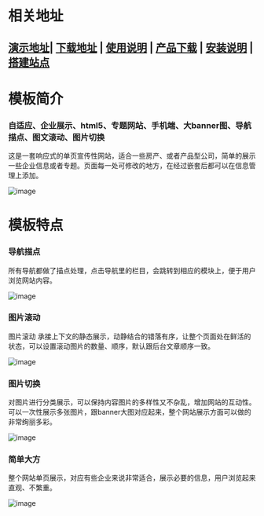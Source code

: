 ﻿# 相关地址
## [演示地址](http://theme.demo.siteserver.cn/Milenko)| [下载地址](http://download.siteserver.cn/templates/T_Milenko.zip) | [使用说明](http://bbs.siteserver.cn/t/t-milenko/963) | [产品下载](http://cms.siteserver.cn) | [安装说明](http://docs.siteserver.cn/getting-started/index.html) | [搭建站点](http://docs.siteserver.cn/getting-started/create.html)
# 模板简介
### 自适应、企业展示、html5、专题网站、手机端、大banner图、导航描点、图文滚动、图片切换
这是一套响应式的单页宣传性网站，适合一些房产、或者产品型公司，简单的展示一些企业信息或者专题。页面每一处可修改的地方，在经过嵌套后都可以在信息管理上添加。

![image](https://github.com/mingjie888/template-milenko/blob/master/introduce/01.png)

# 模板特点
### 导航描点
所有导航都做了描点处理，点击导航里的栏目，会跳转到相应的模块上，便于用户浏览网站内容。

![image](https://github.com/mingjie888/template-milenko/blob/master/introduce/03.png)

### 图片滚动
图片滚动   承接上下文的静态展示，动静结合的错落有序，让整个页面处在鲜活的状态，可以设置滚动图片的数量、顺序，默认跟后台文章顺序一致。

![image](https://github.com/mingjie888/template-milenko/blob/master/introduce/02.png)

### 图片切换
对图片进行分类展示，可以保持内容图片的多样性又不杂乱，增加网站的互动性。可以一次性展示多张图片，跟banner大图对应起来，整个网站展示方面可以做的非常绚丽多彩。

![image](https://github.com/mingjie888/template-milenko/blob/master/introduce/04.png)

### 简单大方

整个网站单页展示，对应有些企业来说非常适合，展示必要的信息，用户浏览起来直观、不繁重。

![image](https://github.com/mingjie888/template-milenko/blob/master/introduce/05.png)